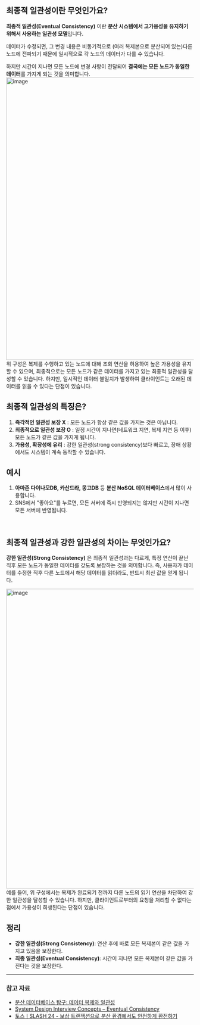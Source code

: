 ## 최종적 일관성이란 무엇인가요?
**최종적 일관성(Eventual Consistency)** 이란 **분산 시스템에서 고가용성을 유지하기 위해서 사용하는 일관성 모델**입니다. 

데이터가 수정되면, 그 변경 내용은 비동기적으로 (여러 복제본으로 분산되어 있는)다른 노드에 전파되기 때문에 일시적으로 각 노드의 데이터가 다를 수 있습니다. 

하지만 시간이 지나면 모든 노드에 변경 사항이 전달되어 **결국에는 모든 노드가 동일한 데이터**를 가지게 되는 것을 의미합니다.
<img width="1237" height="759" alt="image" src="https://github.com/user-attachments/assets/7b908613-0fdd-4fed-b418-1384b1eaceb3" />
위 구성은 복제를 수행하고 있는 노드에 대해 조회 연산을 허용하여 높은 가용성을 유지할 수 있으며, 최종적으로는 모든 노드가 같은 데이터를 가지고 있는 최종적 일관성을 달성할 수 있습니다. 하지만, 일시적인 데이터 불일치가 발생하여 클라이언트는 오래된 데이터를 읽을 수 있다는 단점이 있습니다.

## 최종적 일관성의 특징은?
1. **즉각적인 일관성 보장 X** : 모든 노드가 항상 같은 값을 가지는 것은 아닙니다.
2. **최종적으로 일관성 보장 O** : 일정 시간이 지나면(네트워크 지연, 복제 지연 등 이후) 모든 노드가 같은 값을 가지게 됩니다.
3. **가용성, 확장성에 유리** : 강한 일관성(strong consistency)보다 빠르고, 장애 상황에서도 시스템이 계속 동작할 수 있습니다.

## 예시
1. **아마존 다이나모DB, 카산드라, 몽고DB** 등 **분산 NoSQL 데이터베이스**에서 많이 사용합니다.
2. SNS에서 "좋아요"를 누르면, 모든 서버에 즉시 반영되지는 않지만 시간이 지나면 모든 서버에 반영됩니다.

<br>

## 최종적 일관성과 강한 일관성의 차이는 무엇인가요? 
**강한 일관성(Strong Consistency)** 은 최종적 일관성과는 다르게, 특정 연산이 끝난 직후 모든 노드가 동일한 데이터를 갖도록 보장하는 것을 의미합니다. 
즉, 사용자가 데이터를 수정한 직후 다른 노드에서 해당 데이터를 읽더라도, 반드시 최신 값을 얻게 됩니다.

<img width="1671" height="805" alt="image" src="https://github.com/user-attachments/assets/85bcb2e8-6f30-4b3a-9c86-8ea347d60578" />
예를 들어, 위 구성에서는 복제가 완료되기 전까지 다른 노드의 읽기 연산을 차단하여 강한 일관성을 달성할 수 있습니다. 하지만, 클라이언트로부터의 요청을 처리할 수 없다는 점에서 가용성이 희생된다는 단점이 있습니다.

## 정리
- **강한 일관성(Strong Consistency)**: 연산 후에 바로 모든 복제본이 같은 값을 가지고 있음을 보장한다.
- **최종 일관성(Eventual Consistency)**: 시간이 지나면 모든 복제본이 같은 값을 가진다는 것을 보장한다.

---

### 참고 자료
- [분산 데이터베이스 탐구: 데이터 복제와 일관성](https://loosie.tistory.com/886)
- [System Design Interview Concepts – Eventual Consistency](https://acodersjourney.com/eventual-consistency/)
- [토스ㅣSLASH 24 - 보상 트랜잭션으로 분산 환경에서도 안전하게 환전하기](https://www.youtube.com/watch?feature=shared&v=xpwRTu47fqY)
